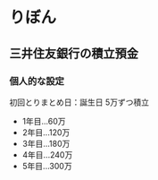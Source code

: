 # りぼん

## 三井住友銀行の積立預金

### 個人的な設定

初回とりまとめ日：誕生日
5万ずつ積立

- 1年目...60万
- 2年目...120万
- 3年目...180万
- 4年目...240万
- 5年目...300万
